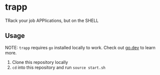# trapp
TRack your job APPlications, but on the SHELL

## Usage

NOTE: `trapp` requires `go` installed locally to work. Check out [go.dev](https://go.dev) to learn more.

1. Clone this repository locally
2. `cd` into this repository and run `source start.sh`
